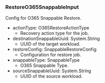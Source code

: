 ### RestoreO365SnappableInput
Config for O365 Snappable Restore.

- actionType: O365RestoreActionType
  - Recovery action type for the job.
- destinationSnappableUuid: System.String
  - UUID of the target workload.
- restoreConfig: SnappableRestoreConfig
  - Configuration for restore job.
- snappableType: SnappableType
  - O365 Snappable Type.
- sourceSnappableUuid: System.String
  - UUID of the source workload.

